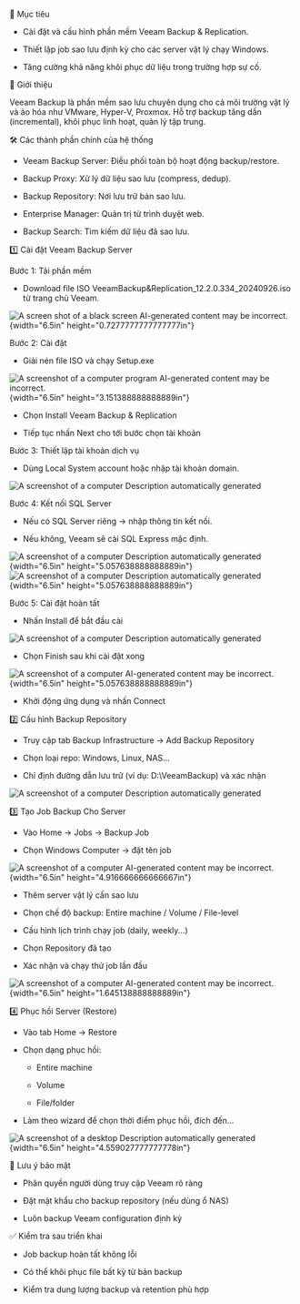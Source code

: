 🌟 Mục tiêu

- Cài đặt và cấu hình phần mềm Veeam Backup & Replication.

- Thiết lập job sao lưu định kỳ cho các server vật lý chạy Windows.

- Tăng cường khả năng khôi phục dữ liệu trong trường hợp sự cố.

🧩 Giới thiệu

Veeam Backup là phần mềm sao lưu chuyên dụng cho cả môi trường vật lý và
ảo hóa như VMware, Hyper-V, Proxmox. Hỗ trợ backup tăng dần
(incremental), khôi phục linh hoạt, quản lý tập trung.

🛠️ Các thành phần chính của hệ thống

- Veeam Backup Server: Điều phối toàn bộ hoạt động backup/restore.

- Backup Proxy: Xử lý dữ liệu sao lưu (compress, dedup).

- Backup Repository: Nơi lưu trữ bản sao lưu.

- Enterprise Manager: Quản trị từ trình duyệt web.

- Backup Search: Tìm kiếm dữ liệu đã sao lưu.

1️⃣ Cài đặt Veeam Backup Server

Bước 1: Tải phần mềm

- Download file ISO VeeamBackup&Replication_12.2.0.334_20240926.iso từ
  trang chủ Veeam.

![A screen shot of a black screen AI-generated content may be
incorrect.](media/image1.png){width="6.5in"
height="0.7277777777777777in"}

Bước 2: Cài đặt

- Giải nén file ISO và chạy Setup.exe

![A screenshot of a computer program AI-generated content may be
incorrect.](media/image2.png){width="6.5in"
height="3.151388888888889in"}

- Chọn Install Veeam Backup & Replication

- Tiếp tục nhấn Next cho tới bước chọn tài khoản

Bước 3: Thiết lập tài khoản dịch vụ

- Dùng Local System account hoặc nhập tài khoản domain.

![A screenshot of a computer Description automatically
generated](media/image3.png)

Bước 4: Kết nối SQL Server

- Nếu có SQL Server riêng → nhập thông tin kết nối.

- Nếu không, Veeam sẽ cài SQL Express mặc định.

![A screenshot of a computer Description automatically
generated](media/image4.png){width="6.5in"
height="5.057638888888889in"}![A screenshot of a computer Description
automatically generated](media/image5.png){width="6.5in"
height="5.057638888888889in"}

Bước 5: Cài đặt hoàn tất

- Nhấn Install để bắt đầu cài

![A screenshot of a computer Description automatically
generated](media/image6.png)

- Chọn Finish sau khi cài đặt xong

![A screenshot of a computer AI-generated content may be
incorrect.](media/image7.png){width="6.5in"
height="5.057638888888889in"}

- Khởi động ứng dụng và nhấn Connect

2️⃣ Cấu hình Backup Repository

- Truy cập tab Backup Infrastructure → Add Backup Repository

- Chọn loại repo: Windows, Linux, NAS\...

- Chỉ định đường dẫn lưu trữ (ví dụ: D:\VeeamBackup) và xác nhận

![A screenshot of a computer Description automatically
generated](media/image8.png)

3️⃣ Tạo Job Backup Cho Server

- Vào Home → Jobs → Backup Job

- Chọn Windows Computer → đặt tên job

![A screenshot of a computer AI-generated content may be
incorrect.](media/image9.png){width="6.5in"
height="4.916666666666667in"}

- Thêm server vật lý cần sao lưu

- Chọn chế độ backup: Entire machine / Volume / File-level

- Cấu hình lịch trình chạy job (daily, weekly\...)

- Chọn Repository đã tạo

- Xác nhận và chạy thử job lần đầu

![A screenshot of a computer AI-generated content may be
incorrect.](media/image10.png){width="6.5in"
height="1.645138888888889in"}

4️⃣ Phục hồi Server (Restore)

- Vào tab Home → Restore

- Chọn dạng phục hồi:

  - Entire machine

  - Volume

  - File/folder

- Làm theo wizard để chọn thời điểm phục hồi, đích đến\...

![A screenshot of a desktop Description automatically
generated](media/image11.png){width="6.5in"
height="4.559027777777778in"}

🔐 Lưu ý bảo mật

- Phân quyền người dùng truy cập Veeam rõ ràng

- Đặt mật khẩu cho backup repository (nếu dùng ổ NAS)

- Luôn backup Veeam configuration định kỳ

✅ Kiểm tra sau triển khai

- Job backup hoàn tất không lỗi

- Có thể khôi phục file bất kỳ từ bản backup

- Kiểm tra dung lượng backup và retention phù hợp
